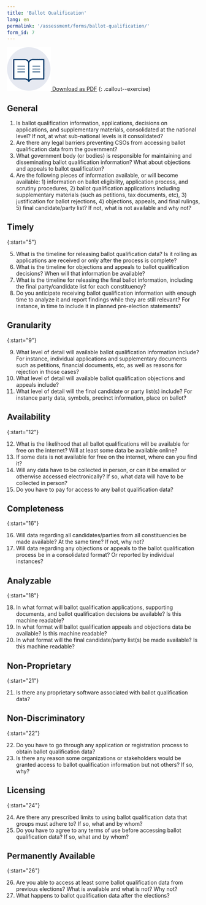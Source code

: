 ```yaml
---
title: 'Ballot Qualification'
lang: en
permalink: '/assessment/forms/ballot-qualification/'
form_id: 7
---
```


[![](/assets/images/assessment/supplemental_icon.svg) Download as PDF](/assets/assessment/forms/A_Ballot_Qualification.pdf)
{: .callout--exercise}

## General

1. Is ballot qualification information, applications, decisions on applications, and supplementary materials, consolidated at the national level? If not, at what sub-national levels is it consolidated?
2. Are there any legal barriers preventing CSOs from accessing ballot qualification data from the government?
3. What government body (or bodies) is responsible for maintaining and disseminating ballot qualification information? What about objections and appeals to ballot qualification?
4. Are the following pieces of information available, or will become available: 1) information on ballot eligibility, application process, and scrutiny procedures, 2) ballot qualification applications including supplementary materials (such as petitions, tax documents, etc), 3) justification for ballot rejections, 4) objections, appeals, and final rulings, 5) final candidate/party list? If not, what is not available and why not?

## Timely

{:start="5"}

5. What is the timeline for releasing ballot qualification data? Is it rolling as applications are received or only after the process is complete?
6. What is the timeline for objections and appeals to ballot qualification decisions? When will that information be available?
7. What is the timeline for releasing the final ballot information, including the final party/candidate list for each constituency?
8. Do you anticipate receiving ballot qualification information with enough time to analyze it and report findings while they are still relevant? For instance, in time to include it in planned pre-election statements?

## Granularity

{:start="9"}

9. What level of detail will available ballot qualification information include? For instance, individual applications and supplementary documents such as petitions, financial documents, etc, as well as reasons for rejection in those cases?
10. What level of detail will available ballot qualification objections and appeals include?
11. What level of detail will the final candidate or party list(s) include? For instance party data, symbols, precinct information, place on ballot?

## Availability

{:start="12"}

12. What is the likelihood that all ballot qualifications will be available for free on the internet? Will at least some data be available online?
13. If some data is not available for free on the internet, where can you find it?
14. Will any data have to be collected in person, or can it be emailed or otherwise accessed electronically? If so, what data will have to be collected in person?
15. Do you have to pay for access to any ballot qualification data?

## Completeness

{:start="16"}

16. Will data regarding all candidates/parties from all constituencies be made available? At the same time? If not, why not?
17. Will data regarding any objections or appeals to the ballot qualification process be in a consolidated format? Or reported by individual instances?

## Analyzable

{:start="18"}

18. In what format will ballot qualification applications, supporting documents, and ballot qualification decisions be available? Is this machine readable?
19. In what format will ballot qualification appeals and objections data be available? Is this machine readable?
20. In what format will the final candidate/party list(s) be made available? Is this machine readable?

## Non-Proprietary

{:start="21"}

21. Is there any proprietary software associated with ballot qualification data?

## Non-Discriminatory

{:start="22"}

22. Do you have to go through any application or registration process to obtain ballot qualification data?
23. Is there any reason some organizations or stakeholders would be granted access to ballot qualification information but not others? If so, why?

## Licensing

{:start="24"}

24. Are there any prescribed limits to using ballot qualification data that groups must adhere to? If so, what and by whom?
25. Do you have to agree to any terms of use before accessing ballot qualification data? If so, what and by whom?

## Permanently Available

{:start="26"}

26. Are you able to access at least some ballot qualification data from previous elections? What is available and what is not? Why not?
27. What happens to ballot qualification data after the elections?
